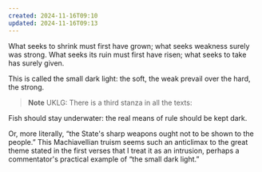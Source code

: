 ```yaml
---
created: 2024-11-16T09:10
updated: 2024-11-16T09:13
---
```



What seeks to shrink
must first have grown;
what seeks weakness
surely was strong.
What seeks its ruin
must first have risen;
what seeks to take
has surely given.

This is called the small dark light:
the soft, the weak prevail
over the hard, the strong.


> **Note** UKLG: There is a third stanza in all the texts:


Fish should stay underwater:
the real means of rule
should be kept dark.


Or, more literally, “the State's sharp weapons ought not to be shown to the people.” This Machiavellian truism seems such an anticlimax to the great theme stated in the first verses that I treat it as an intrusion, perhaps a commentator's practical example of “the small dark light.”


